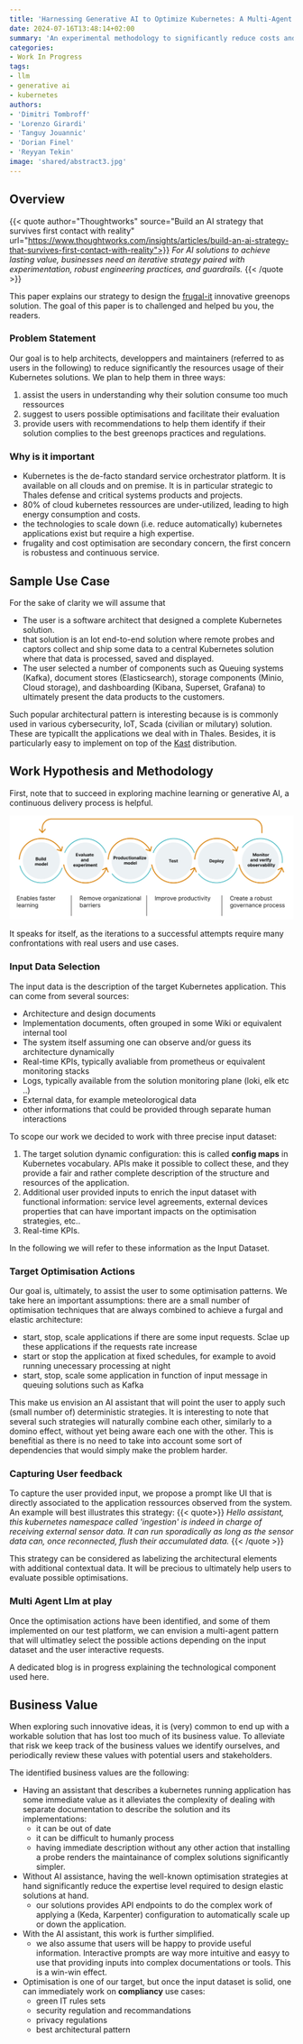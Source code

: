 ```yaml
---
title: 'Harnessing Generative AI to Optimize Kubernetes: A Multi-Agent Experiment'
date: 2024-07-16T13:48:14+02:00
summary: 'An experimental methodology to significantly reduce costs and energy footprints of Kubernetes applications'
categories:
- Work In Progress
tags:
- llm
- generative ai
- kubernetes
authors: 
- 'Dimitri Tombroff'
- 'Lorenzo Girardi'
- 'Tanguy Jouannic'
- 'Dorian Finel'
- 'Reyyan Tekin'
image: 'shared/abstract3.jpg'
---
```


## Overview 

{{< quote author="Thoughtworks" source="Build an AI strategy that survives first contact with reality" url="https://www.thoughtworks.com/insights/articles/build-an-ai-strategy-that-survives-first-contact-with-reality">}}
*For AI solutions to achieve lasting value, businesses need an iterative strategy paired with experimentation, robust engineering practices, and guardrails.*
{{< /quote >}}

This paper explains our strategy to design the [frugal-it](/blogs/frugalit) innovative greenops solution.
The goal of this paper is to challenged and helped bu you, the readers.

### Problem Statement

Our goal is to help architects, developpers and maintainers (referred to as users in the following) 
to reduce significantly the resources usage of their Kubernetes solutions. We plan to help them in three ways:

1. assist the users in understanding why their solution consume too much ressources
2. suggest to users possible optimisations and facilitate their evaluation
3. provide users with recommendations to help them identify if their solution complies to the best greenops practices and regulations.

### Why is it important

* Kubernetes is the de-facto standard service orchestrator platform. It is available on all clouds and on premise. It is in particular strategic to Thales defense and critical systems products and projects.
* 80% of cloud kubernetes ressources are under-utilized, leading to high energy consumption and costs.
* the technologies to scale down (i.e. reduce automatically) kubernetes applications exist but require a high expertise.
* frugality and cost optimisation are secondary concern, the first concern is robustess and continuous service.

## Sample Use Case

For the sake of clarity we will assume that 

* The user is a software architect that designed a complete Kubernetes solution. 
* that solution is an Iot end-to-end solution where remote probes and captors collect and ship some data to a central 
Kubernetes solution where that data is processed, saved and displayed.
* The user selected a number of components such as Queuing systems (Kafka), document stores (Elasticsearch), storage components (Minio, Cloud storage), and
dashboarding (Kibana, Superset, Grafana) to ultimately present the data products to the customers. 

Such popular architectural pattern is interesting because is is commonly used in various cybersecurity, IoT, Scada (civilian or milutary) solution. These are typicallt the applications we deal with in Thales. 
Besides, it is particularly easy to implement on top of the [Kast](/building-blocks/kast) distribution. 

## Work Hypothesis and Methodology

First, note that to succeed in exploring machine learning or generative AI, a continuous delivery process is helpful.

![continuous delivery for machine learning](ar_inline_benefits_of_cd4ml.jpg)

It speaks for itself, as the iterations to a successful attempts require many confrontations with real users and use cases. 

### Input Data Selection

The input data is the description of the target Kubernetes application. This can come from several sources:

* Architecture and design documents
* Implementation documents, often grouped in some Wiki or equivalent internal tool
* The system itself assuming one can observe and/or guess its architecture dynamically
* Real-time KPIs, typically avaliable from prometheus or equivalent monitoring stacks
* Logs, typically available from the solution monitoring plane (loki, elk etc ..)
* External data, for example meteolorogical data
* other informations that could be provided through separate human interactions

To scope our work we decided to work with three precise input dataset: 

1. The target solution dynamic configuration: this is called **config maps** in Kubernetes vocabulary. APIs make it possible to collect these, and they provide a fair and rather complete description of the structure and resources of the application.
2. Additional user provided inputs to enrich the input dataset with functional information: service level agreements, external devices properties that can have important impacts on the optimisation strategies, etc..
3. Real-time KPIs.

In the following we will refer to these information as the Input Dataset. 

### Target Optimisation Actions

Our goal is, ultimately, to assist the user to some optimisation patterns. We take here an important assumptions: 
there are a small number of optimisation techniques that are always combined to achieve a furgal and elastic architecture:

* start, stop, scale applications if there are some input requests. Sclae up these applications if the requests rate increase
* start or stop the application at fixed schedules, for example to avoid running unecessary processing at night
* start, stop, scale some application in function of input message in queuing solutions such as Kafka

This make us envision an AI assistant that will point the user to apply such (small number of) deterministic strategies. 
It is interesting to note that several such strategies will naturally combine each other, similarly to a domino effect, without yet 
being aware each one with the other. This is benefitial as there is no need to take into account some sort of dependencies
that would simply make the problem harder. 

### Capturing User feedback

To capture the user provided input, we propose a prompt like UI that is directly associated to the application ressources observed from the system. An example will best illustrates this strategy:
{{< quote>}}
*Hello assistant, this kubernetes namespace called 'ingestion' is indeed in charge of receiving external sensor data. It can run sporadically as long as the sensor data can, once reconnected, flush their accumulated data.*
{{< /quote >}}

This strategy can be considered as labelizing the architectural elements with additional contextual data. It will be precious to ultimately help users
to evaluate possible optimisations.

### Multi Agent Llm at play

Once the optimisation actions have been identified, and some of them implemented on our test platform, we can envision
a multi-agent pattern that will ultimatley select the possible actions depending on the input dataset and the user interactive requests. 

A dedicated blog is in progress explaining the technological component used here.

## Business Value 

When exploring such innovative ideas, it is (very) common to end up with a workable solution that has lost too much of its
business value. To alleviate that risk we keep track of the business values we identify ourselves, and periodically review
these values with potential users and stakeholders. 

The identified business values are the following:

* Having an assistant that describes a kubernetes running application has some immediate value as it alleviates the complexity of dealing with separate documentation to describe the solution and its implementations:
    * it can be out of date
    * it can be difficult to humanly process
    * having immediate description without any other action that installing a probe renders the maintainance of complex solutions significantly simpler.
* Without AI assistance, having the well-known optimisation strategies at hand significantly reduce the expertise level required to design elastic solutions at hand.
    * our solutions provides API endpoints to do the complex work of applying a (Keda, Karpenter) configuration to automatically scale up or down the application.
* With the AI assistant, this work is further simplified.
    * we also assume that users will be happy to provide useful information. Interactive prompts are way more intuitive and easyy to use that providing inputs into complex documentations or tools. This is a win-win effect.
* Optimisation is one of our target, but once the input dataset is solid, one can immediately work on **compliancy** use cases:
    * green IT rules sets
    * security regulation and recommandations
    * privacy regulations
    * best architectural pattern
